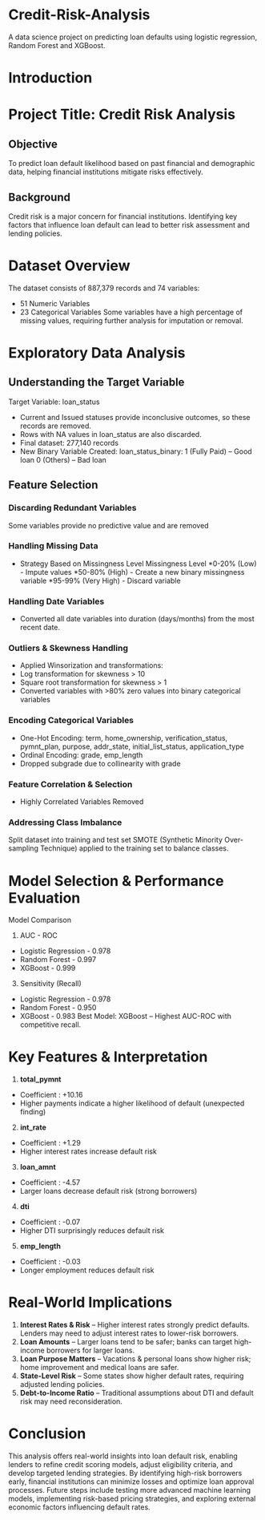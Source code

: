 # Credit-Risk-Analysis
A data science project on predicting loan defaults using logistic regression, Random Forest and XGBoost.
# Introduction

# Project Title: Credit Risk Analysis
## Objective
To predict loan default likelihood based on past financial and demographic data, helping financial institutions mitigate risks effectively.
## Background
Credit risk is a major concern for financial institutions. Identifying key factors that influence loan default can lead to better risk assessment and lending policies.

# Dataset Overview
The dataset consists of 887,379 records and 74 variables:
* 51 Numeric Variables
* 23 Categorical Variables
Some variables have a high percentage of missing values, requiring further analysis for imputation or removal.

# Exploratory Data Analysis
## Understanding the Target Variable
Target Variable: loan_status
- Current and Issued statuses provide inconclusive outcomes, so these records are removed.
- Rows with NA values in loan_status are also discarded.
- Final dataset: 277,140 records
- New Binary Variable Created:
loan_status_binary:
1 (Fully Paid) – Good loan
0 (Others) – Bad loan
## Feature Selection
### Discarding Redundant Variables
Some variables provide no predictive value and are removed
### Handling Missing Data
- Strategy Based on Missingness Level
Missingness Level
*0-20% (Low) - Impute values
*50-80% (High) - Create a new binary missingness variable
*95-99% (Very High) - Discard variable
### Handling Date Variables
* Converted all date variables into duration (days/months) from the most recent date.
### Outliers & Skewness Handling
- Applied Winsorization and transformations:
- Log transformation for skewness > 10
- Square root transformation for skewness > 1
- Converted variables with >80% zero values into binary categorical variables
### Encoding Categorical Variables
- One-Hot Encoding: term, home_ownership, verification_status, pymnt_plan, purpose, addr_state, initial_list_status, application_type
- Ordinal Encoding: grade, emp_length
- Dropped subgrade due to collinearity with grade
### Feature Correlation & Selection
- Highly Correlated Variables Removed
### Addressing Class Imbalance
Split dataset into training and test set
SMOTE (Synthetic Minority Over-sampling Technique) applied to the training set to balance classes.

# Model Selection & Performance Evaluation
Model Comparison
1. AUC - ROC
* Logistic Regression - 0.978
* Random Forest - 0.997
* XGBoost - 0.999
3. Sensitivity (Recall)
* Logistic Regression - 0.978
* Random Forest - 0.950
* XGBoost - 0.983
Best Model: XGBoost – Highest AUC-ROC with competitive recall.

# Key Features & Interpretation
1. **total_pymnt**
* Coefficient : +10.16
* Higher payments indicate a higher likelihood of default (unexpected finding)
  
2. **int_rate**
* Coefficient : +1.29
* Higher interest rates increase default risk
  
3. **loan_amnt**
* Coefficient : -4.57
* Larger loans decrease default risk (strong borrowers)
  
4. **dti**
* Coefficient : -0.07
* Higher DTI surprisingly reduces default risk
  
5. **emp_length**
* Coefficient : -0.03
* Longer employment reduces default risk

# Real-World Implications
1. **Interest Rates & Risk** – Higher interest rates strongly predict defaults. Lenders may need to adjust interest rates to lower-risk borrowers.
2. **Loan Amounts** – Larger loans tend to be safer; banks can target high-income borrowers for larger loans.
3. **Loan Purpose Matters** – Vacations & personal loans show higher risk; home improvement and medical loans are safer.
4. **State-Level Risk** – Some states show higher default rates, requiring adjusted lending policies.
5. **Debt-to-Income Ratio** – Traditional assumptions about DTI and default risk may need reconsideration.

# Conclusion
This analysis offers real-world insights into loan default risk, enabling lenders to refine credit scoring models, adjust eligibility criteria, and develop targeted lending strategies. By identifying high-risk borrowers early, financial institutions can minimize losses and optimize loan approval processes. Future steps include testing more advanced machine learning models, implementing risk-based pricing strategies, and exploring external economic factors influencing default rates.

